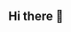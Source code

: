 ## Hi there 👋

<!--
**jfmcginty/jfmcginty** is a ✨ _special_ ✨ repository because its `README.md` (this file) appears on your GitHub profile.

Here are some ideas to get you started:

- 🔭 I’m currently working on senolytic antibody-drug conjugates
- 🌱 I’m currently learning R and python
- 📫 How to reach me: https://johnmcginty.com/
